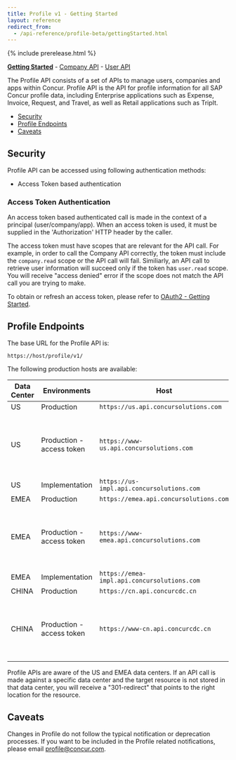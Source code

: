```yaml
---
title: Profile v1 - Getting Started
layout: reference
redirect_from:
  - /api-reference/profile-beta/gettingStarted.html
---
```


{% include prerelease.html %}

[**Getting Started**](./v1.getting-started.html)  -  [Company API](./v1.company.html)  -  [User API](./v1.user.html)

The Profile API consists of a set of APIs to manage users, companies and apps within Concur. Profile API is the API for profile information for all SAP Concur profile data, including Enterprise applications such as Expense, Invoice, Request, and Travel, as well as Retail applications such as TripIt.

* [Security](#security)
* [Profile Endpoints](#endpoint)
* [Caveats](#caveats)

## <a name="security"></a>Security

Profile API can be accessed using following authentication methods:

* Access Token based authentication

### Access Token Authentication

An access token based authenticated call is made in the context of a principal (user/company/app).  When an access token is used, it must be supplied in the 'Authorization' HTTP header by the caller.

The access token must have scopes that are relevant for the API call. For example, in order to call the Company API correctly, the token must include the `company.read` scope or the API call will fail. Similiarly, an API call to retrieve user information will succeed only if the token has `user.read` scope. You will receive "access denied" error if the scope does not match the API call you are trying to make.

To obtain or refresh an access token, please refer to [OAuth2 - Getting Started](/api-reference/authentication/getting-started.html).

## <a name="endpoint"></a>Profile Endpoints

The base URL for the Profile API is:

```
https://host/profile/v1/
```

The following production hosts are available:

Data Center|Environments|Host|Description
---|---|---|---
US|Production|`https://us.api.concursolutions.com`|-
US|Production - access token|`https://www-us.api.concursolutions.com`|This is for clients that cannot handle the server request for x.509 cert.
US|Implementation|`https://us-impl.api.concursolutions.com`|-
EMEA|Production|`https://emea.api.concursolutions.com`|-
EMEA|Production - access token|`https://www-emea.api.concursolutions.com`|This is for clients that cannot handle the server request for x.509 cert.
EMEA|Implementation|`https://emea-impl.api.concursolutions.com`|-
CHINA|Production|`https://cn.api.concurcdc.cn`|-
CHINA|Production - access token|`https://www-cn.api.concurcdc.cn`| This is for clients that cannot handle the server request for x.509 cert.

Profile APIs are aware of the US and EMEA data centers. If an API call is made against a specific data center and the target resource is not stored in that data center, you will receive a "301-redirect" that points to the right location for the resource.

## <a name="caveats"></a>Caveats

Changes in Profile do not follow the typical notification or deprecation processes. If you want to be included in the Profile related notifications, please email [profile@concur.com](mailto:profile@concur.com).
